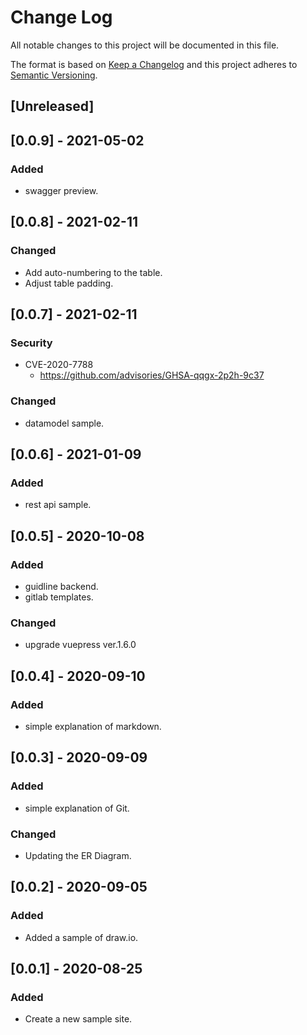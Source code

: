# Change Log
All notable changes to this project will be documented in this file.

The format is based on [Keep a Changelog](https://keepachangelog.com/ja/1.0.0/)
and this project adheres to [Semantic Versioning](https://semver.org).

## [Unreleased]

## [0.0.9] - 2021-05-02
### Added
- swagger preview.

## [0.0.8] - 2021-02-11
### Changed
- Add auto-numbering to the table.
- Adjust table padding.

## [0.0.7] - 2021-02-11
### Security
- CVE-2020-7788
    - <https://github.com/advisories/GHSA-qqgx-2p2h-9c37>

### Changed
- datamodel sample.

## [0.0.6] - 2021-01-09
### Added
- rest api sample.

## [0.0.5] - 2020-10-08
### Added
- guidline backend.
- gitlab templates.

### Changed
- upgrade vuepress ver.1.6.0

## [0.0.4] - 2020-09-10
### Added
- simple explanation of markdown.

## [0.0.3] - 2020-09-09
### Added
- simple explanation of Git.

### Changed
- Updating the ER Diagram.

## [0.0.2] - 2020-09-05
### Added
- Added a sample of draw.io.

## [0.0.1] - 2020-08-25
### Added
- Create a new sample site.

